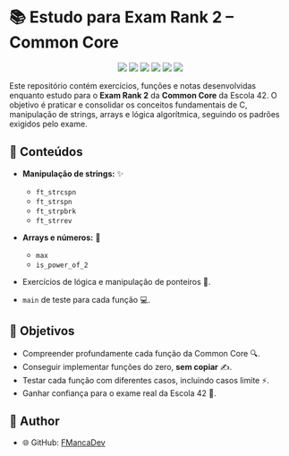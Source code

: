 # 📚 Estudo para Exam Rank 2 – Common Core

<p align="center">
  <a href="https://42.fr"><img src="https://img.shields.io/badge/42-Network-blue.svg"></a>
  <a href="https://en.wikipedia.org/wiki/C_(programming_language)"><img src="https://img.shields.io/badge/lang-C-orange.svg"></a>
  <img src="https://img.shields.io/badge/shell-bash-lightgrey.svg">
  <img src="https://img.shields.io/badge/makefile-automation-yellow.svg">
  <a href="./LICENSE"><img src="https://img.shields.io/badge/License-MIT-green.svg"></a>
  <img src="https://img.shields.io/badge/build-passing-brightgreen.svg">
</p>

Este repositório contém exercícios, funções e notas desenvolvidas enquanto estudo para o **Exam Rank 2** da **Common Core** da Escola 42. O objetivo é praticar e consolidar os conceitos fundamentais de C, manipulação de strings, arrays e lógica algorítmica, seguindo os padrões exigidos pelo exame.

## 📝 Conteúdos

* **Manipulação de strings:** ✨

  * `ft_strcspn`
  * `ft_strspn`
  * `ft_strpbrk`
  * `ft_strrev`
* **Arrays e números:** 🔢

  * `max`
  * `is_power_of_2`
* Exercícios de lógica e manipulação de ponteiros 🧠.
* `main` de teste para cada função 💻.

## 🎯 Objetivos

* Compreender profundamente cada função da Common Core 🔍.
* Conseguir implementar funções do zero, **sem copiar** ✍️.
* Testar cada função com diferentes casos, incluindo casos limite ⚡.
* Ganhar confiança para o exame real da Escola 42 🏫.

## 👤 Author

- 🌐 GitHub: [FMancaDev](https://github.com/FMancaDev)   
